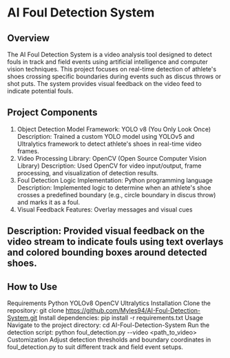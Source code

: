 # AI Foul Detection System
## Overview
The AI Foul Detection System is a video analysis tool designed to detect fouls in track and field events using artificial intelligence and computer vision techniques. This project focuses on real-time detection of athlete's shoes crossing specific boundaries during events such as discus throws or shot puts. The system provides visual feedback on the video feed to indicate potential fouls.

## Project Components
1. Object Detection Model
Framework: YOLO v8 (You Only Look Once)
Description: Trained a custom YOLO model using YOLOv5 and Ultralytics framework to detect athlete's shoes in real-time video frames.
2. Video Processing
Library: OpenCV (Open Source Computer Vision Library)
Description: Used OpenCV for video input/output, frame processing, and visualization of detection results.
3. Foul Detection Logic
Implementation: Python programming language
Description: Implemented logic to determine when an athlete's shoe crosses a predefined boundary (e.g., circle boundary in discus throw) and marks it as a foul.
4. Visual Feedback
Features: Overlay messages and visual cues
## Description: Provided visual feedback on the video stream to indicate fouls using text overlays and colored bounding boxes around detected shoes.
## How to Use
Requirements
Python 
YOLOv8
OpenCV
Ultralytics
Installation
Clone the repository: git clone https://github.com/Myles94/AI-Foul-Detection-System.git
Install dependencies: pip install -r requirements.txt
Usage
Navigate to the project directory: cd AI-Foul-Detection-System
Run the detection script: python foul_detection.py --video <path_to_video>
Customization
Adjust detection thresholds and boundary coordinates in foul_detection.py to suit different track and field event setups.
